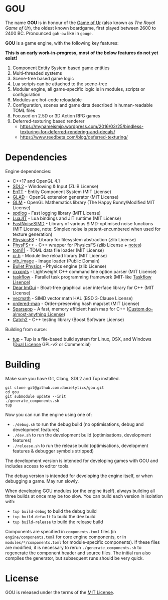 # GOU

The name **GOU** is in honour of the [Game of Ur](https://en.wikipedia.org/wiki/Royal_Game_of_Ur) (also known as *The Royal Game of Ur*), the oldest known boardgame, first played between 2600 to 2400 BC. Pronounced `gah-ow` like in `gouge`.

**GOU** is a game engine, with the following key features:

**This is an early work-in-progress, most of the below features do not yet exist!**

1. Component Entity System based game entities
2. Multi-threaded systems
3. Scene-tree based game logic
4. Lua scripts can be attached to the scene-tree
5. Modular engine, all game-specific logic is in modules, scripts or configuration
6. Modules are hot-code reloadable
7. Configuration, scenes and game data described in human-readable TOML files
8. Focused on 2.5D or 3D Action RPG games
9. Deferred-texturing based renderer
    * https://mynameismjp.wordpress.com/2016/03/25/bindless-texturing-for-deferred-rendering-and-decals/
    * https://www.reedbeta.com/blog/deferred-texturing/

# Dependencies

Engine dependencies:

* C++17 and OpenGL 4.1
* [SDL2](http://libsdl.org/) - Windowing & Input (ZLIB License)
* [EnTT](https://github.com/skypjack/entt) - Entity Component System (MIT License)
* [GLAD](https://github.com/Dav1dde/glad) - OpenGL extension generator (MIT License)
* [GLM](https://glm.g-truc.net/0.9.8/index.html) - OpenGL Mathematics library (The Happy Bunny/Modified MIT License)
* [spdlog](https://github.com/gabime/spdlog) - Fast logging library (MIT License)
* [LuaJIT](http://luajit.org/luajit.html) - Lua bindings and JIT runtime (MIT License)
* [FastNoiseSIMD](https://github.com/Auburns/FastNoiseSIMD) - Library of various SIMD-optimised noise functions (MIT License, note: Simplex noise is patent-encumbered when used for texture generation)
* [PhysicsFS](http://icculus.org/physfs/) - Library for filesystem abstraction (zlib License)
* [PhysFS++](https://github.com/danielytics/physfs-hpp) - C++ wrapper for PhysicsFS (zlib License + [notes](https://github.com/Ybalrid/physfs-hpp/blob/master/LICENSE.txt))
* [toml11](https://github.com/ToruNiina/toml11) - TOML data file loader (MIT License)
* [cr.h](https://github.com/fungos/cr) - Module live reload library (MIT License)
* [stb_image](https://github.com/nothings/stb) - Image loader (Public Domain)
* [Bullet Physics](https://github.com/bulletphysics/bullet3) - Physics engine (zlib License)
* [cxxopts](https://github.com/jarro2783/cxxopts) - Lightweight C++ command line option parser (MIT License)
* [taskflow](https://github.com/taskflow/taskflow) - Parallel task programming framework (MIT-like [Taskflow Lisence](https://github.com/taskflow/taskflow/blob/master/LICENSE))
* [Dear ImGui](https://github.com/ocornut/imgui) - Bloat-free graphical user interface library for C++ (MIT License)
* [vecmath](https://github.com/GaijinEntertainment/vecmath) - SIMD vector math HAL (BSD 3-Clause License)
* [ordered-map](https://github.com/Tessil/ordered-map) - Order-preserving hash map/set (MIT License)
* [Sparsepp](https://github.com/greg7mdp/sparsepp) - A fast, memory efficient hash map for C++ ([Custom do-almost-anything License](https://github.com/greg7mdp/sparsepp/blob/master/LICENSE))
* [Catch2](https://github.com/catchorg/Catch2) - C++ testing library (Boost Software License)

Building from surce:

* [tup](http://gittup.org/tup/) - Tup is a file-based build system for Linux, OSX, and Windows ([Dual License](http://gittup.org/tup/license.html) GPL-v2 or Commercial)

# Building

Make sure you have Git, Clang, SDL2 and Tup installed.

```
git clone git@github.com:danielytics/gou.git
cd gou
git submodule update --init
./generate_components.sh
tup
```

Now you can run the engine using one of:

* `./debug.sh` to run the debug build (no optimisations, debug and development features)
* `./dev.sh` to run the development build (optimisations, development features)
* `./release.sh` to run the release build (optimisations, development features & debugger symbols stripped)

The development version is intended for developing games with GOU and includes access to editor tools.

The debug version is intended for developing the engine itself, or when debugging a game. May run slowly.

When developing GOU modules (or the engine itself), always building all three builds at once may be too slow. You can build each version in isolation with:

* `tup build-debug` to build the debug build
* `tup build-default` to build the dev build
* `tup build-release` to build the release build

Components are specified in `components.toml` files (in `engine/components.toml` for core engine components, or in `modules/*/components.toml` for module-specific components). If these files are modified, it is necessary to rerun `./generate_components.sh` to regenerate the component header and source files. The initial run also compiles the generator, but subsequent runs should be very quick.

# License

GOU is released under the terms of the [MIT License](https://github.com/danielytics/gou/blob/master/LICENSE).
